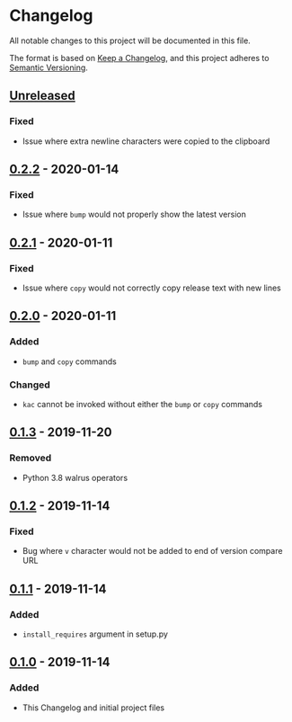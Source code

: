 # Changelog
All notable changes to this project will be documented in this file.

The format is based on [Keep a Changelog](https://keepachangelog.com/en/1.0.0/),
and this project adheres to [Semantic Versioning](https://semver.org/spec/v2.0.0.html).

## [Unreleased]
### Fixed
- Issue where extra newline characters were copied to the clipboard

## [0.2.2] - 2020-01-14
### Fixed
- Issue where `bump` would not properly show the latest version 

## [0.2.1] - 2020-01-11
### Fixed
- Issue where `copy` would not correctly copy release text with new lines

## [0.2.0] - 2020-01-11
### Added
- `bump` and `copy` commands

### Changed
- `kac` cannot be invoked without either the `bump` or `copy` commands

## [0.1.3] - 2019-11-20
### Removed
- Python 3.8 walrus operators

## [0.1.2] - 2019-11-14
### Fixed
- Bug where `v` character would not be added to end of version compare URL

## [0.1.1] - 2019-11-14
### Added
- `install_requires` argument in setup.py

## [0.1.0] - 2019-11-14
### Added
- This Changelog and initial project files

[Unreleased]: https://github.com/atwalsh/kac/compare/v0.2.2...master
[0.2.2]: https://github.com/atwalsh/kac/compare/v0.2.1...v0.2.2
[0.2.1]: https://github.com/atwalsh/kac/compare/v0.2.0...v0.2.1
[0.2.0]: https://github.com/atwalsh/kac/compare/v0.1.3...v0.2.0
[0.1.3]: https://github.com/atwalsh/kac/compare/v0.1.2...v0.1.3
[0.1.2]: https://github.com/atwalsh/kac/compare/v0.1.1...v0.1.2
[0.1.1]: https://github.com/atwalsh/kac/compare/v0.1.0...v0.1.1
[0.1.0]: https://github.com/atwalsh/kac/releases/tag/v0.1.0